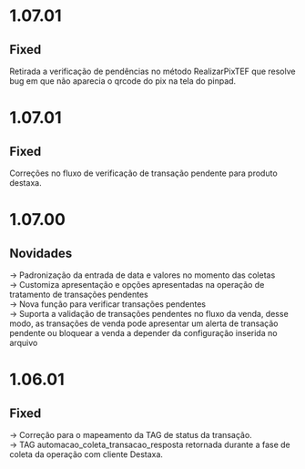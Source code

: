 # 1.07.01
## Fixed
Retirada a verificação de pendências no método RealizarPixTEF que resolve bug em que não aparecia o qrcode do pix na tela do pinpad.

# 1.07.01
## Fixed
Correções no fluxo de verificação de transação pendente para produto destaxa.

# 1.07.00

## Novidades

-> Padronização da entrada de data e valores no momento das coletas <br />
-> Customiza apresentação e opções apresentadas na operação de tratamento de transações pendentes <br />
-> Nova função para verificar transações pendentes <br />
-> Suporta a validação de transações pendentes no fluxo da venda, desse modo, as transações de venda pode apresentar um alerta de transação pendente ou bloquear a venda a depender da configuração inserida no arquivo <br />

# 1.06.01

## Fixed
-> Correção para o mapeamento da TAG de status da transação. <br />
-> TAG automacao_coleta_transacao_resposta retornada durante a fase de coleta da operação com cliente Destaxa. <br />
